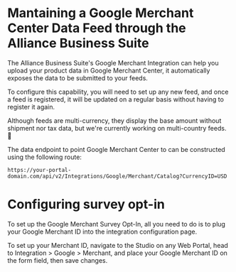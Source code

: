 # Mantaining a Google Merchant Center Data Feed through the Alliance Business Suite

The Alliance Business Suite's Google Merchant Integration can help you upload your product data in Google Merchant Center, it automatically exposes the data to be submitted to your feeds. 

To configure this capability, you will need to set up any new feed, and once a feed is registered, it will be updated on a regular basis without having to register it again.

Although feeds are multi-currency, they display the base amount without shipment nor tax data, but we're currently working on multi-country feeds. 🥳

The data endpoint to point Google Merchant Center to can be constructed using the following route:

 `https://your-portal-domain.com/api/v2/Integrations/Google/Merchant/Catalog?CurrencyID=USD`

# Configuring survey opt-in 

To set up the Google Merchant Survey Opt-In, all you need to do is to plug your Google Merchant ID into the integration configuration page.

To set up your Merchant ID, navigate to the Studio on any Web Portal, head to Integration > Google > Merchant, and place your Google Merchant ID on the form field, then save changes.